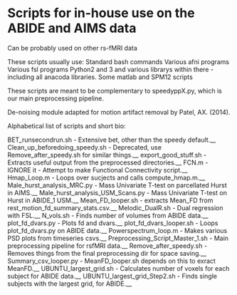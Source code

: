# Scripts for in-house use on the ABIDE and AIMS data

Can be probably used on other rs-fMRI data

These scripts usually use:
Standard bash commands
Various afni programs
Various fsl programs
Python2 and 3 and various librarys within there - including all anacoda libraries.
Some matlab and SPM12 scripts


These scripts are meant to be complementary to speedyppX.py, which is our main preprocessing pipeline.

De-noising module adapted for motion artifact removal by Patel, AX. (2014).


Alphabetical list of scripts and short bio:

BET_runsecondrun.sh - Extensive bet, other than the speedy default.__
Clean_up_beforedoing_speedy.sh - Deprecated, use Remove_after_speedy.sh for similar things.__
export_good_stuff.sh - Extracts useful output from the preprocessed directories.__
FCN.m - IGNORE it - Attempt to make Functional Connectivity script.__
Hmap_Loop.m - Loops over sucjects and calls compute_hmap.m.__
Male_hurst_analysis_MRC.py - Mass Univariate T-test on parcellated Hurst in AIMS.__
Male_hurst_analysis_USM_Scans.py - Mass Univariate T-test on Hurst in ABIDE_1 USM.__
Mean_FD_looper.sh - extracts Mean_FD from rest_motion_fd_summary_stats.csv.__
Melodic_DualR.sh - Dual regression with FSL.__
N_vols.sh - Finds number of volumes from ABIDE data.__
plot_fd_dvars.py - Plots fd and dvars.__
plot_fd_dvars_looper.sh - Loops plot_fd_dvars.py on ABIDE data.__
Powerspectrum_loop.m - Makes various PSD plots from timeseries csvs.__
Preprocessing_Script_Master_1.sh - Main preprocessing pipeline for rsfMRI data.__
Remove_after_speedy.sh - Removes things from the final preprocessing dir for space saving.__
Summary_csv_looper.py - MeanFD_looper.sh depends on this to exract MeanFD.__
UBUNTU_largest_grid.sh - Calculates number of voxels for each subject for ABIDE data.__
UBUNTU_largest_grid_Step2.sh - Finds single subjects with the largest grid, for ABIDE.__


